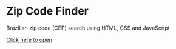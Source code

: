 # Zip Code Finder

Brazilian zip code (CEP) search using HTML, CSS and JavaScript
 
[Click here to open](https://eduardozago.github.io/zip-code-finder/)